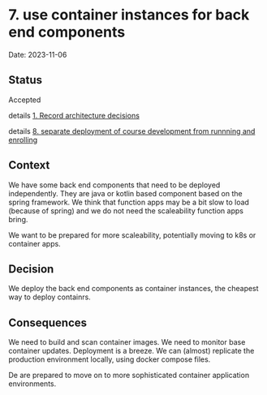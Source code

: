 # 7. use container instances for back end components

Date: 2023-11-06

## Status

Accepted

details [1. Record architecture decisions]()

details [8. separate deployment of course development from runnning and enrolling](0008-separate-course-development-from-runnning-and-enrolling.md)

## Context

We have some back end components that need to be deployed independently. They are java or kotlin based component based on the spring framework. We think that function apps may be a bit slow to load (because of spring) and we do not need the scaleability function apps bring. 

We want to be prepared for more scaleability, potentially moving to k8s or container apps.

## Decision

We deploy the back end components as container instances, the cheapest way to deploy containrs. 

## Consequences

We need to build and scan container images. We need to monitor base container updates. Deployment is a breeze. We can (almost) replicate the production environment locally, using docker compose files. 

De are prepared to move on to more sophisticated container application environments.


